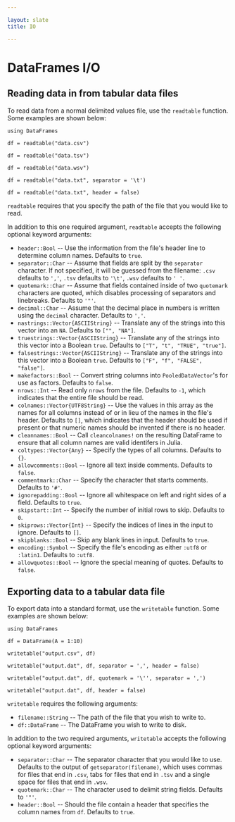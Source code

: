 ```yaml
---

layout: slate
title: IO

---
```


# DataFrames I/O

## Reading data in from tabular data files

To read data from a normal delimited values file, use the `readtable` function. Some examples are shown below:

	using DataFrames

	df = readtable("data.csv")

	df = readtable("data.tsv")

	df = readtable("data.wsv")

	df = readtable("data.txt", separator = '\t')

	df = readtable("data.txt", header = false)

`readtable` requires that you specify the path of the file that you would like to read.

In addition to this one required argument, `readtable` accepts the following optional keyword arguments:

* `header::Bool` -- Use the information from the file's header line to determine column names. Defaults to `true`.
* `separator::Char` -- Assume that fields are split by the `separator` character. If not specified, it will be guessed from the filename: `.csv` defaults to `','`, `.tsv` defaults to `'\t'`, `.wsv` defaults to `' '`.
* `quotemark::Char` -- Assume that fields contained inside of two `quotemark` characters are quoted, which disables processing of separators and linebreaks. Defaults to `'"'`.
* `decimal::Char` -- Assume that the decimal place in numbers is written using the `decimal` character. Defaults to `','`.
* `nastrings::Vector{ASCIIString}` -- Translate any of the strings into this vector into an `NA`. Defaults to `["", "NA"]`.
* `truestrings::Vector{ASCIIString}` -- Translate any of the strings into this vector into a Boolean `true`. Defaults to `["T", "t", "TRUE", "true"]`.
* `falsestrings::Vector{ASCIIString}` -- Translate any of the strings into this vector into a Boolean `true`. Defaults to `["F", "f", "FALSE", "false"]`.
* `makefactors::Bool` -- Convert string columns into `PooledDataVector`'s for use as factors. Defaults to `false`.
* `nrows::Int` -- Read only `nrows` from the file. Defaults to `-1`, which indicates that the entire file should be read.
* `colnames::Vector{UTF8String}` -- Use the values in this array as the names for all columns instead of or in lieu of the names in the file's header. Defaults to `[]`, which indicates that the header should be used if present or that numeric names should be invented if there is no header.
* `cleannames::Bool` -- Call `cleancolnames!` on the resulting DataFrame to ensure that all column names are valid identifers in Julia.
* `coltypes::Vector{Any}` -- Specify the types of all columns. Defaults to `{}`.
* `allowcomments::Bool` -- Ignore all text inside comments. Defaults to `false`.
* `commentmark::Char` -- Specify the character that starts comments. Defaults to `'#'`.
* `ignorepadding::Bool` -- Ignore all whitespace on left and right sides of a field. Defaults to `true`.
* `skipstart::Int` -- Specify the number of initial rows to skip. Defaults to `0`.
* `skiprows::Vector{Int}` -- Specify the indices of lines in the input to ignore. Defaults to `[]`.
* `skipblanks::Bool` -- Skip any blank lines in input. Defaults to `true`.
* `encoding::Symbol` -- Specify the file's encoding as either `:utf8` or `:latin1`. Defaults to `:utf8`.
* `allowquotes::Bool` -- Ignore the special meaning of quotes. Defaults to `false`.

## Exporting data to a tabular data file

To export data into a standard format, use the `writetable` function. Some examples are shown below:

	using DataFrames

	df = DataFrame(A = 1:10)

	writetable("output.csv", df)

	writetable("output.dat", df, separator = ',', header = false)

	writetable("output.dat", df, quotemark = '\'', separator = ',')

	writetable("output.dat", df, header = false)

`writetable` requires the following arguments:

* `filename::String` -- The path of the file that you wish to write to.
* `df::DataFrame` -- The DataFrame you wish to write to disk.

In addition to the two required arguments, `writetable` accepts the following optional keyword arguments:

* `separator::Char` -- The separator character that you would like to use. Defaults to the output of `getseparator(filename)`, which uses commas for files that end in `.csv`, tabs for files that end in `.tsv` and a single space for files that end in `.wsv`.
* `quotemark::Char` -- The character used to delimit string fields. Defaults to `'"'`.
* `header::Bool` -- Should the file contain a header that specifies the column names from `df`. Defaults to `true`.
